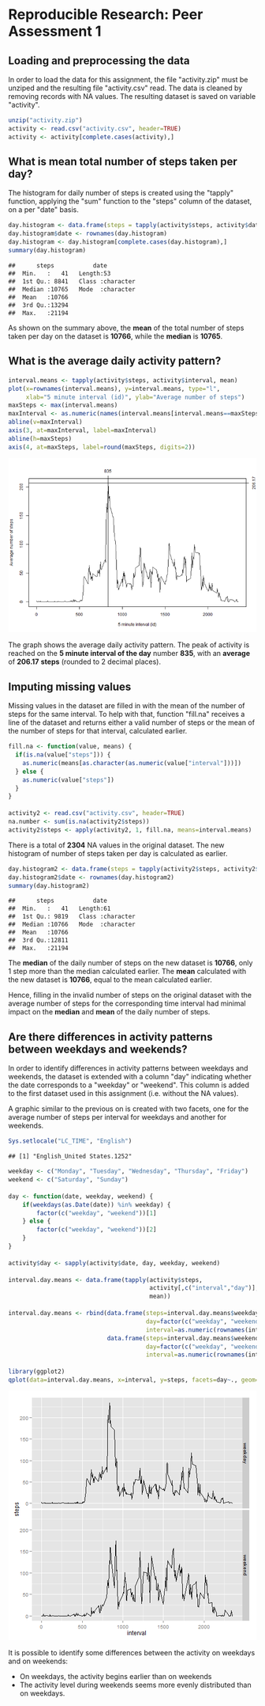 # Reproducible Research: Peer Assessment 1

## Loading and preprocessing the data
In order to load the data for this assignment, the file "activity.zip" must be
unziped and the resulting file "activity.csv" read. The data is cleaned by
removing records with NA values. The resulting dataset is saved 
on variable "activity". 


```r
unzip("activity.zip")
activity <- read.csv("activity.csv", header=TRUE)
activity <- activity[complete.cases(activity),]
```

## What is mean total number of steps taken per day?

The histogram for daily number of steps is created using the "tapply" function,
applying the "sum" function to the "steps" column of the dataset, on a per 
"date" basis.


```r
day.histogram <- data.frame(steps = tapply(activity$steps, activity$date, sum))
day.histogram$date <- rownames(day.histogram)
day.histogram <- day.histogram[complete.cases(day.histogram),]
summary(day.histogram)
```

```
##      steps           date          
##  Min.   :   41   Length:53         
##  1st Qu.: 8841   Class :character  
##  Median :10765   Mode  :character  
##  Mean   :10766                     
##  3rd Qu.:13294                     
##  Max.   :21194
```

As shown on the summary above, the **mean** of the total number of steps taken 
per day on the dataset is 
**10766**, while the 
**median** is **10765**.

## What is the average daily activity pattern?


```r
interval.means <- tapply(activity$steps, activity$interval, mean)
plot(x=rownames(interval.means), y=interval.means, type="l",
     xlab="5 minute interval (id)", ylab="Average number of steps")
maxSteps <- max(interval.means)
maxInterval <- as.numeric(names(interval.means[interval.means==maxSteps]))
abline(v=maxInterval)
axis(3, at=maxInterval, label=maxInterval)
abline(h=maxSteps)
axis(4, at=maxSteps, label=round(maxSteps, digits=2))
```

![plot of chunk unnamed-chunk-3](figure/unnamed-chunk-3.png) 

The graph shows the average daily activity pattern. The peak of activity
is reached on the **5 minute interval of the day** number **835**,
with an **average** of **206.17** **steps** (rounded to 
2 decimal places).

## Imputing missing values

Missing values in the dataset are filled in with the mean of the number of 
steps for the same interval. To help with that, function "fill.na" receives
a line of the dataset and returns either a valid number of steps or the mean of
the number of steps for that interval, calculated earlier.


```r
fill.na <- function(value, means) {
  if(is.na(value["steps"])) {
    as.numeric(means[as.character(as.numeric(value["interval"]))])
  } else {
    as.numeric(value["steps"])
  }
}

activity2 <- read.csv("activity.csv", header=TRUE)
na.number <- sum(is.na(activity2$steps))
activity2$steps <- apply(activity2, 1, fill.na, means=interval.means)
```

There is a total of **2304** NA values in the original dataset. The
new histogram of number of steps taken per day is calculated as earlier.


```r
day.histogram2 <- data.frame(steps = tapply(activity2$steps, activity2$date, sum))
day.histogram2$date <- rownames(day.histogram2)
summary(day.histogram2)
```

```
##      steps           date          
##  Min.   :   41   Length:61         
##  1st Qu.: 9819   Class :character  
##  Median :10766   Mode  :character  
##  Mean   :10766                     
##  3rd Qu.:12811                     
##  Max.   :21194
```

The **median** of the daily number of steps on the new dataset is 
**10766**, only 1 step 
more than the median calculated earlier. The **mean** calculated with the new
dataset is **10766**,
equal to the mean calculated earlier.

Hence, filling in the invalid number of steps on the original dataset with the
average number of steps for the corresponding time interval had minimal impact
on the **median** and **mean** of the daily number of steps.

## Are there differences in activity patterns between weekdays and weekends?

In order to identify differences in activity patterns between weekdays and
weekends, the dataset is extended with a column "day" indicating whether the
date corresponds to a "weekday" or "weekend". This column is added to the first
dataset used in this assignment (i.e. without the NA values).

A graphic similar to the previous on is created with two facets, one for the
average number of steps per interval for weekdays and another for weekends.


```r
Sys.setlocale("LC_TIME", "English")
```

```
## [1] "English_United States.1252"
```

```r
weekday <- c("Monday", "Tuesday", "Wednesday", "Thursday", "Friday")
weekend <- c("Saturday", "Sunday")

day <- function(date, weekday, weekend) {
    if(weekdays(as.Date(date)) %in% weekday) {
        factor(c("weekday", "weekend"))[1]
    } else {
        factor(c("weekday", "weekend"))[2]
    }
}

activity$day <- sapply(activity$date, day, weekday, weekend)

interval.day.means <- data.frame(tapply(activity$steps, 
                                        activity[,c("interval","day")], 
                                        mean))

interval.day.means <- rbind(data.frame(steps=interval.day.means$weekday, 
                                       day=factor(c("weekday", "weekend"))[1], 
                                       interval=as.numeric(rownames(interval.day.means))), 
                            data.frame(steps=interval.day.means$weekend, 
                                       day=factor(c("weekday", "weekend"))[2], 
                                       interval=as.numeric(rownames(interval.day.means))))

library(ggplot2)
qplot(data=interval.day.means, x=interval, y=steps, facets=day~., geom=c("line"))
```

![plot of chunk unnamed-chunk-6](figure/unnamed-chunk-6.png) 

It is possible to identify some differences between the activity on weekdays and
on weekends:

- On weekdays, the activity begins earlier than on weekends
- The activity level during weekends seems more evenly distributed than on
weekdays.
